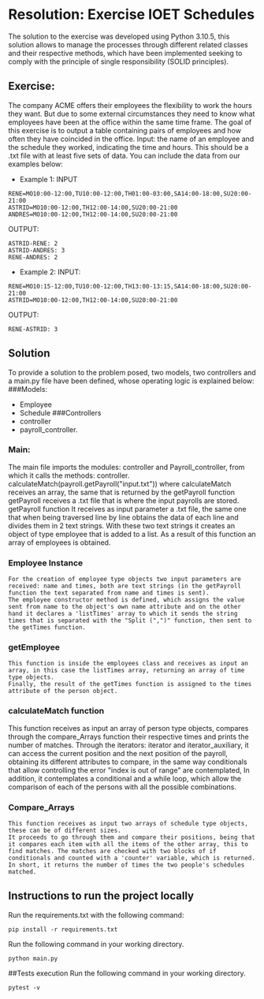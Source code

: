 # Resolution: Exercise IOET Schedules
The solution to the exercise was developed using Python 3.10.5, this solution allows to manage the processes through different related classes and their respective methods, which have been implemented seeking to comply with the principle of single responsibility (SOLID principles).
## Exercise:
The company ACME offers their employees the flexibility to work the hours they want. But due to some external circumstances they need to know what employees have been at the office within the same time frame.
The goal of this exercise is to output a table containing pairs of employees and how often they have coincided in the office.
Input: the name of an employee and the schedule they worked, indicating the time and hours. This should be a .txt file with at least five sets of data. You can include the data from our examples below:
- Example 1:
INPUT
```
RENE=MO10:00-12:00,TU10:00-12:00,TH01:00-03:00,SA14:00-18:00,SU20:00- 21:00
ASTRID=MO10:00-12:00,TH12:00-14:00,SU20:00-21:00
ANDRES=MO10:00-12:00,TH12:00-14:00,SU20:00-21:00
```
OUTPUT:
```
ASTRID-RENE: 2
ASTRID-ANDRES: 3
RENE-ANDRES: 2
```
- Example 2:
INPUT:
```
RENE=MO10:15-12:00,TU10:00-12:00,TH13:00-13:15,SA14:00-18:00,SU20:00-21:00
ASTRID=MO10:00-12:00,TH12:00-14:00,SU20:00-21:00
```
OUTPUT:
```
RENE-ASTRID: 3
```
## Solution
To provide a solution to the problem posed, two models, two controllers and a main.py file have been defined, whose operating logic is explained below:
###Models:
- Employee
- Schedule
###Controllers
- controller
- payroll_controller.
### Main:
The main file imports the modules: controller and Payroll_controller, from which it calls the methods:
controller. calculateMatch(payroll.getPayroll("input.txt"))
where calculateMatch receives an array, the same that is returned by the getPayroll function getPayroll receives a .txt file that is where the input payrolls are stored.
getPayroll function
It receives as input parameter a .txt file, the same one that when being traversed line by line obtains the data of each line and divides them in 2 text strings.
With these two text strings it creates an object of type employee that is added to a list.
As a result of this function an array of employees is obtained.
### Employee Instance
    For the creation of employee type objects two input parameters are received: name and times, both are text strings (in the getPayroll function the text separated from name and times is sent).
    The employee constructor method is defined, which assigns the value sent from name to the object's own name attribute and on the other hand it declares a 'listTimes' array to which it sends the string times that is separated with the "Split (",")" function, then sent to the getTimes function.
### getEmployee 
    This function is inside the employees class and receives as input an array, in this case the listTimes array, returning an array of time type objects.
    Finally, the result of the getTimes function is assigned to the times attribute of the person object.
### calculateMatch function
This function receives as input an array of person type objects, compares through the compare_Arrays function their respective times and prints the number of matches.
Through the iterators: iterator and iterator_auxiliary, it can access the current position and the next position of the payroll, obtaining its different attributes to compare, in the same way conditionals that allow controlling the error "index is out of range" are contemplated,
In addition, it contemplates a conditional and a while loop, which allow the comparison of each of the persons with all the possible combinations.
### Compare_Arrays
    This function receives as input two arrays of schedule type objects, these can be of different sizes. 
    It proceeds to go through them and compare their positions, being that it compares each item with all the items of the other array, this to find matches. The matches are checked with two blocks of if conditionals and counted with a 'counter' variable, which is returned.
    In short, it returns the number of times the two people's schedules matched.
## Instructions to run the project locally
Run the requirements.txt with the following command:
```
pip install -r requirements.txt
```
Run the following command in your working directory.
```
python main.py
```
##Tests execution
Run the following command in your working directory.
```
pytest -v
```
